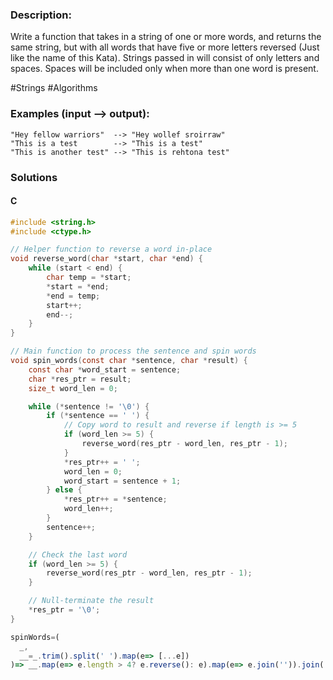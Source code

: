 ### Description:

Write a function that takes in a string of one or more words, and returns the same string, but with all words that have five or more letters reversed (Just like the name of this Kata). Strings passed in will consist of only letters and spaces. Spaces will be included only when more than one word is present.

\#Strings \#Algorithms

### Examples (input --> output):

```
"Hey fellow warriors"  --> "Hey wollef sroirraw" 
"This is a test        --> "This is a test" 
"This is another test" --> "This is rehtona test"
```

### Solutions

#### C 

```C
#include <string.h>
#include <ctype.h>

// Helper function to reverse a word in-place
void reverse_word(char *start, char *end) {
    while (start < end) {
        char temp = *start;
        *start = *end;
        *end = temp;
        start++;
        end--;
    }
}

// Main function to process the sentence and spin words
void spin_words(const char *sentence, char *result) {
    const char *word_start = sentence;
    char *res_ptr = result;
    size_t word_len = 0;

    while (*sentence != '\0') {
        if (*sentence == ' ') {
            // Copy word to result and reverse if length is >= 5
            if (word_len >= 5) {
                reverse_word(res_ptr - word_len, res_ptr - 1);
            }
            *res_ptr++ = ' ';
            word_len = 0;
            word_start = sentence + 1;
        } else {
            *res_ptr++ = *sentence;
            word_len++;
        }
        sentence++;
    }

    // Check the last word
    if (word_len >= 5) {
        reverse_word(res_ptr - word_len, res_ptr - 1);
    }

    // Null-terminate the result
    *res_ptr = '\0';
}
```

```js
spinWords=(
  _, 
  __=_.trim().split(' ').map(e=> [...e])
)=> __.map(e=> e.length > 4? e.reverse(): e).map(e=> e.join('')).join(' ')
```
